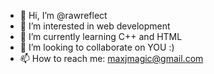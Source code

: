 - 👋 Hi, I’m @rawreflect
- 👀 I’m interested in web development
- 🌱 I’m currently learning C++ and HTML
- 💞️ I’m looking to collaborate on YOU :)
- 📫 How to reach me: maxjmagic@gmail.com
